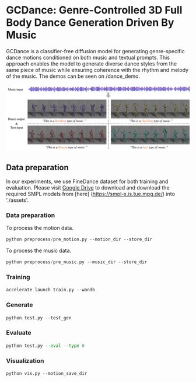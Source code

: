 # GCDance: Genre-Controlled 3D Full Body Dance Generation Driven By Music
GCDance is a classifier-free diffusion model for generating genre-specific dance motions conditioned on both music and textual prompts. This approach enables the model to generate diverse dance styles from the same piece of music while ensuring coherence with the rhythm and melody of the music. The demos can be seen on /dance_demo.

![GCDance cover](images/f1-top.png)

## Data preparation

In our experiments, we use FineDance dataset for both training and evaluation. Please visit [Google Drive](https://drive.google.com/file/d/1zQvWG9I0H4U3Zrm8d_QD_ehenZvqfQfS/view?usp=sharing) to download and download the required SMPL models from [here] (https://smpl-x.is.tue.mpg.de/) into './assets'.

### Data preparation
To process the motion data.
```python
python preprocess/pre_motion.py --motion_dir --store_dir
```
To process the music data.
```python 
python preprocess/pre_music.py --music_dir --store_dir
```


### Training
```python
accelerate launch train.py --wandb
```

### Generate

```python
python test.py --test_gen
```
### Evaluate

```python
python test.py --eval --type 0
```

### Visualization
```python
python vis.py --motion_save_dir 
```
